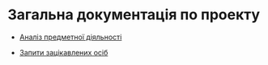 # Загальна документація по проекту

* [Аналіз предметної діяльності](https://github.com/e-andrew/Industrial_Eden/blob/e-andrew/docs/requirements/state-of-the-art.md) 

* [Запити зацікавлених осіб](https://github.com/e-andrew/Industrial_Eden/blob/e-andrew/docs/requirements/stakeholders-needs.md) 
